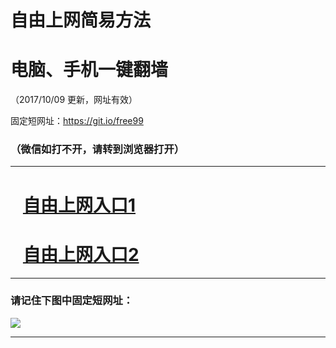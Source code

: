 ﻿# 自由上网简易方法

# 电脑、手机一键翻墙

（2017/10/09 更新，网址有效）

固定短网址：https://git.io/free99

### （微信如打不开，请转到浏览器打开）


***





# &nbsp;&nbsp; <a href="http://ft59424466.fwq-tz-1001.info/fwqtz01.html?t=10090016295 " target="_blank">自由上网入口1</a>
# &nbsp;&nbsp; <a href="http://ft2592627965.fwq-tz-1002.info/fwqtz02.html?t=100900127436 " target="_blank">自由上网入口2</a>
***

### 请记住下图中固定短网址：

<img src="https://s3-us-west-2.amazonaws.com/fwq-1001/yjfq-20170905okok.png" /> 


***

